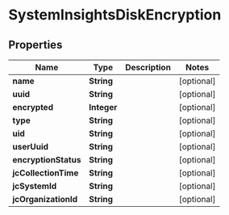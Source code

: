 
# SystemInsightsDiskEncryption

## Properties
Name | Type | Description | Notes
------------ | ------------- | ------------- | -------------
**name** | **String** |  |  [optional]
**uuid** | **String** |  |  [optional]
**encrypted** | **Integer** |  |  [optional]
**type** | **String** |  |  [optional]
**uid** | **String** |  |  [optional]
**userUuid** | **String** |  |  [optional]
**encryptionStatus** | **String** |  |  [optional]
**jcCollectionTime** | **String** |  |  [optional]
**jcSystemId** | **String** |  |  [optional]
**jcOrganizationId** | **String** |  |  [optional]



